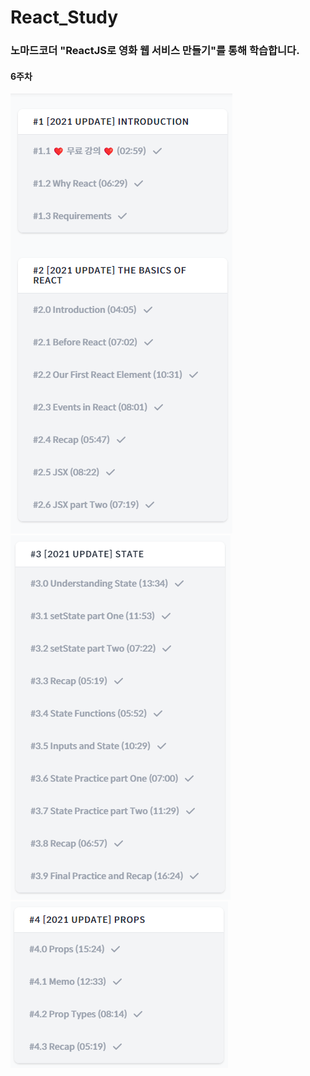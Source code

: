 # React_Study
### 노마드코더 "ReactJS로 영화 웹 서비스 만들기"를 통해 학습합니다.

#### 6주차
![w6](https://github.com/Kangsoyeong/React_Study/blob/main/img/week6_01.png)
![w6](https://github.com/Kangsoyeong/React_Study/blob/main/img/week6_02.png)
![w6](https://github.com/Kangsoyeong/React_Study/blob/main/img/week6_03.png)